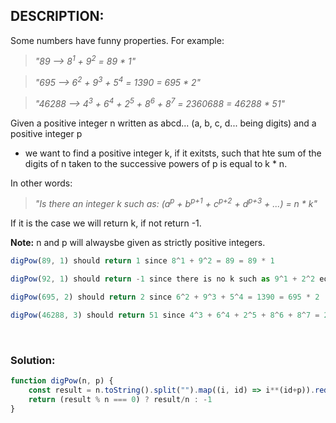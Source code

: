 ## DESCRIPTION:

Some numbers have funny properties. For example:

> <i>"89 --> 8<sup>1</sup> + 9<sup>2</sup> = 89 * 1"</i>

> <i>"695 --> 6<sup>2</sup> + 9<sup>3</sup> + 5<sup>4</sup> = 1390 = 695 * 2"</i>

> <i>"46288 --> 4<sup>3</sup> + 6<sup>4</sup> + 2<sup>5</sup> + 8<sup>6</sup> + 8<sup>7</sup> = 2360688 = 46288 * 51"</i>

Given a positive integer n written as abcd... (a, b, c, d... being digits) and a positive integer p

* we want to find a positive integer k, if it exitsts, such that hte sum of the digits of n taken to the successive powers of p is equal to k * n.

In other words:

> <i>"Is there an integer k such as: (a<sup>p</sup> + b<sup>p+1</sup> + c<sup>p+2</sup> + d<sup>p+3</sup> + ...) = n * k"</i>

If it is the case we will return k, if not return -1.

**Note:** n and p will alwaysbe given as strictly positive integers.

```js
digPow(89, 1) should return 1 since 8^1 + 9^2 = 89 = 89 * 1

digPow(92, 1) should return -1 since there is no k such as 9^1 + 2^2 equals 92 * k

digPow(695, 2) should return 2 since 6^2 + 9^3 + 5^4 = 1390 = 695 * 2

digPow(46288, 3) should return 51 since 4^3 + 6^4 + 2^5 + 8^6 + 8^7 = 2360688 = 46288 * 51
```

<br />

### Solution:
```js
function digPow(n, p) {
    const result = n.toString().split("").map((i, id) => i**(id+p)).reduce((sum, num) => sum + num, 0)
    return (result % n === 0) ? result/n : -1
}
```